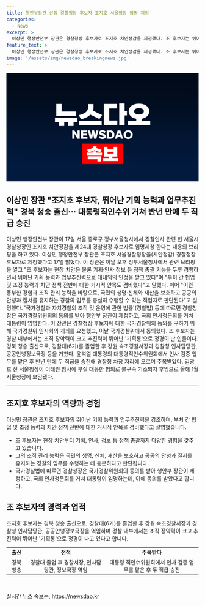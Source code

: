```yaml
---
title: 행안부장관 신임 경찰청장 후보자 조지호 서울청장 임명 제청
categories:
  - News
excerpt: >
  이상민 행정안전부 장관은 경찰청장 후보자로 조지호 치안정감을 제청했다. 조 후보자는 뛰어난 기획 능력과 업무추진력으로 칭찬받는 인물로, 국가경찰위의 동의를 구하고 국회 인사청문회를 거친 후 대통령에 의해 임명된다. 이전에는 윤석열 대통령의 대통령직인수위원회에서 인사 검증 업무를 맡아 두 직급을 승진한 경력을 가지고 있다.
feature_text: >
  이상민 행정안전부 장관은 경찰청장 후보자로 조지호 치안정감을 제청했다. 조 후보자는 뛰어난 기획 능력과 업무추진력으로 칭찬받는 인물로, 국가경찰위의 동의를 구하고 국회 인사청문회를 거친 후 대통령에 의해 임명된다. 이전에는 윤석열 대통령의 대통령직인수위원회에서 인사 검증 업무를 맡아 두 직급을 승진한 경력을 가지고 있다.
image: '/assets/img/newsdao_breakingnews.jpg'
---
```


<p><img src="/assets/img/newsdao_breakingnews.jpg" alt="ranknews 속보" /></p>

<h2 data-ke-size="size28">이상민 장관 "조지호 후보자, 뛰어난 기획 능력과 업무추진력" 경북 청송 출신··· 대통령직인수위 거쳐 반년 만에 두 직급 승진</h2>

<p data-ke-size="size16">이상민 행정안전부 장관이 17일 서울 종로구 정부서울청사에서 경찰인사 관련 현 서울시경찰청장인 조지호 치안정감을 제24대 경찰청장 후보자로 임명제청 한다는 내용의 브리핑을 하고 있다.  이상민 행정안전부 장관은 조지호 서울경찰청장을(치안정감) 경찰청장 후보자로 제청했다고 17일 밝혔다. 이 장관은 이날 오후 정부서울청사에서 관련 브리핑을 열고 "조 후보자는 현장 치안은 물론 기획·인사·정보 등 정책 총괄 기능을 두루 경험하면서 뛰어난 기획 능력과 업무추진력으로 대내외의 인정을 받고 있다"며 "부처 간 협업 및 조정 능력과 치안 정책 전반에 대한 거시적 안목도 겸비했다"고 말했다. 이어 "이런 풍부한 경험과 조직 관리 능력을 바탕으로, 국민의 생명·신체와 재산을 보호하고 공공의 안녕과 질서를 유지하는 경찰의 임무를 충실히 수행할 수 있는 적임자로 판단된다"고 설명했다. '국가경찰과 자치경찰의 조직 및 운영에 관한 법률'(경찰법) 등에 따르면 경찰청장은 국가경찰위원회의 동의를 받아 행안부 장관이 제청하고, 국회 인사청문회를 거쳐 대통령이 임명한다. 이 장관은 경찰청장 후보자에 대한 국가경찰위의 동의를 구하기 위해 국가경찰위 임시회의 개최를 요청했고, 이날 국가경찰위에서 동의했다. 조 후보자는 경찰 내부에서는 조직 장악력이 크고 추진력이 뛰어난 '기획통'으로 정평이 난 인물이다. 경북 청송 출신으로, 경찰대(6기)를 졸업한 후 강원 속초경찰서장과 경찰청 인사담당관, 공공안녕정보국장 등을 거쳤다. 윤석열 대통령의 대통령직인수위원회에서 인사 검증 업무를 맡은 후 반년 만에 두 직급을 승진해 경찰청 차장 자리에 오르며 주목받았다. 김광호 전 서울청장이 이태원 참사에 부실 대응한 혐의로 불구속 기소되자 후임으로 올해 1월 서울청장에 보임됐다.</p>

<hr>

<h2 data-ke-size="size26">조지호 후보자의 역량과 경험</h2>

<p data-ke-size="size16">이상민 장관은 조지호 후보자의 뛰어난 기획 능력과 업무추진력을 강조하며, 부처 간 협업 및 조정 능력과 치안 정책 전반에 대한 거시적 안목을 겸비했다고 설명했습니다.</p>

<ul>
  <li>조 후보자는 현장 치안부터 기획, 인사, 정보 등 정책 총괄까지 다양한 경험을 갖추고 있습니다.</li>
  <li>그의 조직 관리 능력은 국민의 생명, 신체, 재산을 보호하고 공공의 안녕과 질서를 유지하는 경찰의 임무를 수행하는 데 충분하다고 판단됩니다.</li>
  <li>국가경찰법에 따르면 경찰청장은 국가경찰위원회의 동의를 받아 행안부 장관이 제청하고, 국회 인사청문회를 거쳐 대통령이 임명하는데, 이에 동의를 받았다고 합니다.</li>
</ul>

<h2 data-ke-size="size26">조 후보자의 경력과 업적</h2>

<p data-ke-size="size16">조지호 후보자는 경북 청송 출신으로, 경찰대(6기)를 졸업한 후 강원 속초경찰서장과 경찰청 인사담당관, 공공안녕정보국장을 역임하며 경찰 내부에서는 조직 장악력이 크고 추진력이 뛰어난 '기획통'으로 정평이 나고 있다고 합니다.</p>

<table>
  <tr>
    <td style="text-align: center; height: 17px;"><b>출신</b></td>
    <td style="text-align: center; height: 17px;"><b>전적</b></td>
    <td style="text-align: center; height: 17px;"><b>주목받다</b></td>
  </tr>
  <tr>
    <td style="text-align: center; height: 17px;">경북 청송</td>
    <td style="text-align: center; height: 17px;">경찰대 졸업 후 경찰서장, 인사담당관, 정보국장 역임</td>
    <td style="text-align: center; height: 17px;">대통령 직인수위원회에서 인사 검증 업무를 맡은 후 두 직급 승진</td>
  </tr>
</table>

<p data-ke-size="size16">&nbsp;</p>
실시간 뉴스 속보는, <a href="https://newsdao.kr" rel="dofollow">https://newsdao.kr</a>


